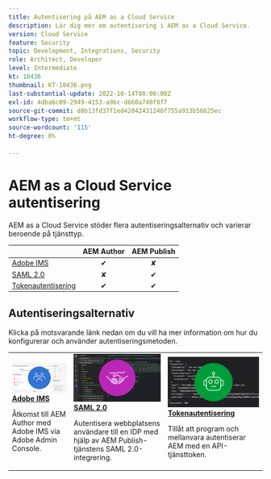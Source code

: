 ```yaml
---
title: Autentisering på AEM as a Cloud Service
description: Lär dig mer om autentisering i AEM as a Cloud Service.
version: Cloud Service
feature: Security
topic: Development, Integrations, Security
role: Architect, Developer
level: Intermediate
kt: 10436
thumbnail: KT-10436.png
last-substantial-update: 2022-10-14T00:00:00Z
exl-id: 4dba6c09-2949-4153-a9bc-d660a740f8f7
source-git-commit: d0b13fd37f1ed42042431246f755a913b56625ec
workflow-type: tm+mt
source-wordcount: '115'
ht-degree: 0%

---
```


# AEM as a Cloud Service autentisering

AEM as a Cloud Service stöder flera autentiseringsalternativ och varierar beroende på tjänsttyp.

|  | AEM Author | AEM Publish |
|-----------------------|:----------:|:-----------:|
| [Adobe IMS](../accessing/overview.md) | ✔ | ✘ |
| [SAML 2.0](./saml-2-0.md) | ✘ | ✔ |
| [Tokenautentisering](../../headless-tutorial/authentication/overview.md) | ✔ | ✔ |

## Autentiseringsalternativ

Klicka på motsvarande länk nedan om du vill ha mer information om hur du konfigurerar och använder autentiseringsmetoden.

<table>
  <tr>
   <td>
      <a  href="../accessing/overview.md"><img alt="Adobe IMS" src="./assets/card--adobe-ims.png"/></a>
      <div><strong><a href="../accessing/overview.md">Adobe IMS</a></strong></div>
      <p>
          Åtkomst till AEM Author med Adobe IMS via Adobe Admin Console.
      </p>
    </td>   
   <td>
      <a  href="./saml-2-0.md"><img alt="SAML 2.0" src="./assets/card--saml-2-0.png"/></a>
      <div><strong><a href="./saml-2-0.md">SAML 2.0</a></strong></div>
      <p>
        Autentisera webbplatsens användare till en IDP med hjälp av AEM Publish-tjänstens SAML 2.0-integrering.
      </p>
    </td>   
   <td>
      <a  href="../../headless-tutorial/authentication/overview.md"><img alt="Token" src="./assets/card--token.png"/></a>
      <div><strong><a href="../../headless-tutorial/authentication/overview.md">Tokenautentisering</a></strong></div>
      <p>
        Tillåt att program och mellanvara autentiserar AEM med en API-tjänsttoken.
      </p>
    </td>   
  </tr>
</table>
